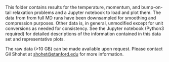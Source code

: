 This folder contains results for the temperature, momentum, and bump-on-tail relaxation problems and a Jupyter notebook to load and plot them.
The data from from full MD runs have been downsampled for smoothing and compression purposes.
Other data is, in general, unmodified except for unit conversions as needed for consistency.
See the Jupyter notebook (Python3 required) for detailed descriptions of the information contained in this data set and representative plots.

The raw data (>10 GB) can be made available upon request.
Please contact Gil Shohet at shohet@stanford.edu for more information.
